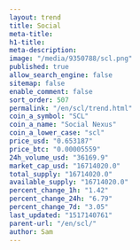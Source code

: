 ```yaml
---
layout: trend
title: Social
meta-title: 
h1-title: 
meta-description: 
image: "/media/9350788/scl.png"
published: true
allow_search_engine: false
sitemap: false
enable_comment: false
sort_order: 507
permalink: "/en/scl/trend.html"
coin_a_symbol: "SCL"
coin_a_name: "Social Nexus"
coin_a_lower_case: "scl"
price_usd: "0.653187"
price_btc: "0.00005559"
24h_volume_usd: "36169.9"
market_cap_usd: "16714020.0"
total_supply: "16714020.0"
available_supply: "16714020.0"
percent_change_1h: "1.42"
percent_change_24h: "6.79"
percent_change_7d: "3.05"
last_updated: "1517140761"
parent-url: "/en/scl/"
author: Sam
---
```


